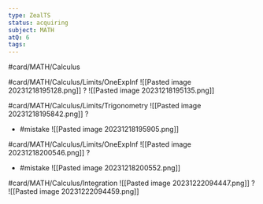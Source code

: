 ```yaml
---
type: ZealTS
status: acquiring
subject: MATH
atQ: 6
tags:
---
```

#card/MATH/Calculus 

#card/MATH/Calculus/Limits/OneExpInf
![[Pasted image 20231218195128.png]]
?
![[Pasted image 20231218195135.png]] 

#card/MATH/Calculus/Limits/Trigonometry
![[Pasted image 20231218195842.png]]
?
- #mistake
![[Pasted image 20231218195905.png]]

#card/MATH/Calculus/Limits/OneExpInf 
![[Pasted image 20231218200546.png]]
?
- #mistake
![[Pasted image 20231218200552.png]] 

#card/MATH/Calculus/Integration 
![[Pasted image 20231222094447.png]]
?
![[Pasted image 20231222094459.png]]

 

